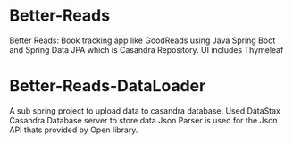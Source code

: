 # Better-Reads
Better Reads: Book tracking app like GoodReads using Java Spring Boot and Spring Data JPA  which is Casandra Repository. UI includes Thymeleaf 

# Better-Reads-DataLoader
A sub spring project to upload data to casandra database.
Used DataStax Casandra Database server to store data
Json Parser is used for the Json API thats provided by Open library.
